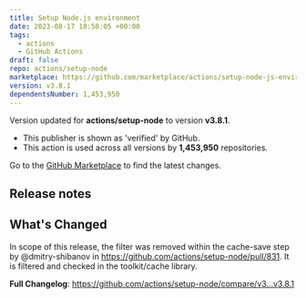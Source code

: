 ```yaml
---
title: Setup Node.js environment
date: 2023-08-17 18:58:05 +00:00
tags:
  - actions
  - GitHub Actions
draft: false
repo: actions/setup-node
marketplace: https://github.com/marketplace/actions/setup-node-js-environment
version: v3.8.1
dependentsNumber: 1,453,950
---
```



Version updated for **actions/setup-node** to version **v3.8.1**.
- This publisher is shown as 'verified' by GitHub.
- This action is used across all versions by **1,453,950** repositories.

Go to the [GitHub Marketplace](https://github.com/marketplace/actions/setup-node-js-environment) to find the latest changes.

## Release notes

## What's Changed
In scope of this release, the filter was removed within the cache-save step by @dmitry-shibanov in https://github.com/actions/setup-node/pull/831. It is filtered and checked in the toolkit/cache library. 


**Full Changelog**: https://github.com/actions/setup-node/compare/v3...v3.8.1
